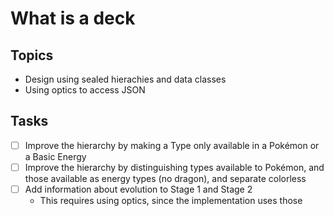 # What is a deck

## Topics

- Design using sealed hierachies and data classes
- Using optics to access JSON

## Tasks

- [ ] Improve the hierarchy by making a Type only available in a Pokémon or a Basic Energy
- [ ] Improve the hierarchy by distinguishing types available to Pokémon, and those available as energy types (no dragon), and separate colorless
- [ ] Add information about evolution to Stage 1 and Stage 2
  - This requires using optics, since the implementation uses those